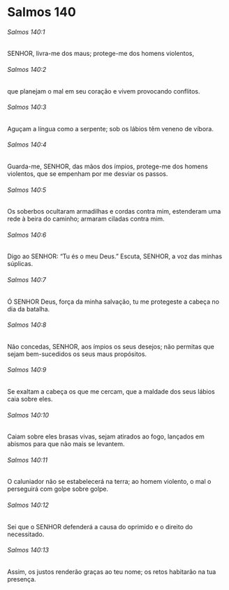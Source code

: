 # Salmos 140

###### Salmos 140:1

SENHOR, livra-me dos maus; protege-me dos homens violentos,

###### Salmos 140:2

que planejam o mal em seu coração e vivem provocando conflitos.

###### Salmos 140:3

Aguçam a língua como a serpente; sob os lábios têm veneno de víbora.

###### Salmos 140:4

Guarda-me, SENHOR, das mãos dos ímpios, protege-me dos homens violentos, que se empenham por me desviar os passos.

###### Salmos 140:5

Os soberbos ocultaram armadilhas e cordas contra mim, estenderam uma rede à beira do caminho; armaram ciladas contra mim.

###### Salmos 140:6

Digo ao SENHOR: “Tu és o meu Deus.” Escuta, SENHOR, a voz das minhas súplicas.

###### Salmos 140:7

Ó SENHOR Deus, força da minha salvação, tu me protegeste a cabeça no dia da batalha.

###### Salmos 140:8

Não concedas, SENHOR, aos ímpios os seus desejos; não permitas que sejam bem-sucedidos os seus maus propósitos.

###### Salmos 140:9

Se exaltam a cabeça os que me cercam, que a maldade dos seus lábios caia sobre eles.

###### Salmos 140:10

Caiam sobre eles brasas vivas, sejam atirados ao fogo, lançados em abismos para que não mais se levantem.

###### Salmos 140:11

O caluniador não se estabelecerá na terra; ao homem violento, o mal o perseguirá com golpe sobre golpe.

###### Salmos 140:12

Sei que o SENHOR defenderá a causa do oprimido e o direito do necessitado.

###### Salmos 140:13

Assim, os justos renderão graças ao teu nome; os retos habitarão na tua presença.

